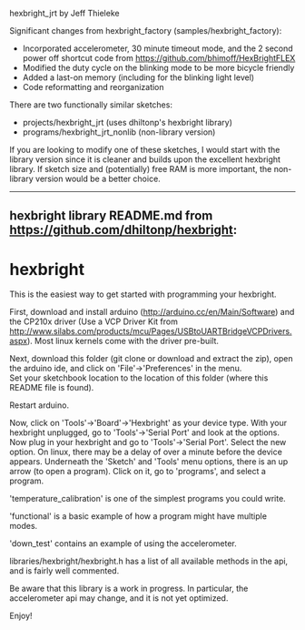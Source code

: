 hexbright_jrt by Jeff Thieleke

Significant changes from hexbright_factory (samples/hexbright_factory):
  * Incorporated accelerometer, 30 minute timeout mode, and the 2 second power off 
     shortcut code from https://github.com/bhimoff/HexBrightFLEX
  * Modified the duty cycle on the blinking mode to be more bicycle friendly
  * Added a last-on memory (including for the blinking light level)
  * Code reformatting and reorganization

  
There are two functionally similar sketches:
  * projects/hexbright_jrt (uses dhiltonp's hexbright library)
  * programs/hexbright_jrt_nonlib (non-library version)

If you are looking to modify one of these sketches, I would start with the library version
since it is cleaner and builds upon the excellent hexbright library.  If sketch size and
(potentially) free RAM is more important, the non-library version would be a better choice.  






-----------------------------------------------------------------------------------------------
hexbright library README.md from https://github.com/dhiltonp/hexbright:
-----------------------------------------------------------------------------------------------

hexbright
=========

This is the easiest way to get started with programming your hexbright.

First, download and install arduino (http://arduino.cc/en/Main/Software) and the CP210x driver (Use a VCP Driver Kit from http://www.silabs.com/products/mcu/Pages/USBtoUARTBridgeVCPDrivers.aspx).  Most linux kernels come with the driver pre-built.

Next, download this folder (git clone or download and extract the zip), open the arduino ide, and click on 'File'->'Preferences' in the menu.  
Set your sketchbook location to the location of this folder (where this README file is found).

Restart arduino.

Now, click on 'Tools'->'Board'->'Hexbright' as your device type.
With your hexbright unplugged, go to 'Tools'->'Serial Port' and look at the options.
Now plug in your hexbright and go to 'Tools'->'Serial Port'.  Select the new option.  On linux, there may be a delay of over a minute before the device appears.
Underneath the 'Sketch' and 'Tools' menu options, there is an up arrow (to open a program).  Click on it, go to 'programs', and select a program.

'temperature_calibration' is one of the simplest programs you could write.

'functional' is a basic example of how a program might have multiple modes.

'down_test' contains an example of using the accelerometer.

libraries/hexbright/hexbright.h has a list of all available methods in the api, and is fairly well commented.

Be aware that this library is a work in progress.  In particular, the accelerometer api may change, and it is not yet optimized.

Enjoy!
